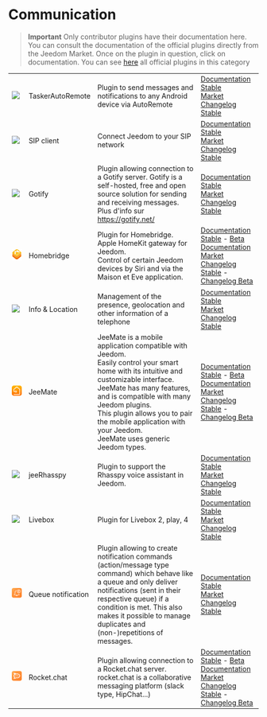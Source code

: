 
# Communication


>**Important**
>Only contributor plugins have their documentation here. You can consult the documentation of the official plugins directly from the Jeedom Market. Once on the plugin in question, click on documentation.
>You can see [here](https://market.jeedom.com/index.php?v=d&p=market&type=plugin&categorie=communication) all official plugins in this category


| | | | |
|--- | --- | --- | ---|
|<img src="TaskerAutoRemote/TaskerAutoRemote_icon.png" class="pluginLogo" width="100" />|TaskerAutoRemote|Plugin to send messages and notifications to any Android device via AutoRemote|[Documentation Stable](https://agp42.github.io/Jeedom-TaskerAutoremote/fr_FR)<br/>[Market](https://market.jeedom.com/index.php?v=d&p=market_display&id=3795)<br/>[Changelog Stable](https://agp42.github.io/Jeedom-TaskerAutoremote/en_US/changelog)|
|<img src="clientSIP/clientSIP_icon.png" class="pluginLogo" width="100" />|SIP client|Connect Jeedom to your SIP network|[Documentation Stable](https://mika-nt28.github.io/Documentations/clientSIP/en_US/)<br/>[Market](https://market.jeedom.com/index.php?v=d&p=market_display&id=3038)<br/>[Changelog Stable](https://mika-nt28.github.io/Documentations/clientSIP/en_US/changelog)|
|<img src="gotify/gotify_icon.png" class="pluginLogo" width="100" />|Gotify|Plugin allowing connection to a Gotify server. Gotify is a self-hosted, free and open source solution for sending and receiving messages. Plus d'info sur https://gotify.net/|[Documentation Stable](https://mips2648.github.io/jeedom-plugins-docs/gotify/en_US/)<br/>[Market](https://market.jeedom.com/index.php?v=d&p=market_display&id=3774)<br/>[Changelog Stable](https://mips2648.github.io/jeedom-plugins-docs/gotify/en_US/changelog)|
|<img src="homebridge/homebridge_icon.png" class="pluginLogo" width="100" />|Homebridge|Plugin for Homebridge.<br/>Apple HomeKit gateway for Jeedom.<br/>Control of certain Jeedom devices by Siri and via the Maison et Eve application.|[Documentation Stable](https://nebzhb.github.io/jeedom_docs/plugins/homebridge/en_US/) - [Beta Documentation](https://nebzhb.github.io/jeedom_docs/plugins/homebridge/en_US/)<br/>[Market](https://market.jeedom.com/index.php?v=d&p=market_display&id=2983)<br/>[Changelog Stable](https://nebzhb.github.io/jeedom_docs/plugins/homebridge/en_US/changelog) - [Changelog Beta](https://nebzhb.github.io/jeedom_docs/plugins/homebridge/en_US/changelog)|
|<img src="infoloc/infoloc_icon.png" class="pluginLogo" width="100" />|Info & Location|Management of the presence, geolocation and other information of a telephone|[Documentation Stable](https://Jeremie-C.github.io/plugin-infoloc/en_US/index)<br/>[Market](https://market.jeedom.com/index.php?v=d&p=market_display&id=4020)<br/>[Changelog Stable](https://Jeremie-C.github.io/plugin-infoloc/en_US/changelog)|
|<img src="jeemate/jeemate_icon.png" class="pluginLogo" width="100" />|JeeMate|JeeMate is a mobile application compatible with Jeedom.<br/>Easily control your smart home with its intuitive and customizable interface.<br/>JeeMate has many features, and is compatible with many Jeedom plugins.<br/>This plugin allows you to pair the mobile application with your Jeedom.<br/>JeeMate uses generic Jeedom types.|[Documentation Stable](https://docs.jeemate.fr/fr/home) - [Beta Documentation](https://docs.jeemate.fr/fr/home)<br/>[Market](https://market.jeedom.com/index.php?v=d&p=market_display&id=4113)<br/>[Changelog Stable](https://docs.jeemate.fr/fr/changelog/plugin) - [Changelog Beta](https://docs.jeemate.fr/fr/changelog/plugin)|
|<img src="jeerhasspy/jeerhasspy_icon.png" class="pluginLogo" width="100" />|jeeRhasspy|Plugin to support the Rhasspy voice assistant in Jeedom.|[Documentation Stable](https://kiboost.github.io/jeedom_docs/plugins/jeerhasspy/en_US/)<br/>[Market](https://market.jeedom.com/index.php?v=d&p=market_display&id=3869)<br/>[Changelog Stable](https://kiboost.github.io/jeedom_docs/plugins/jeerhasspy/en_US/changelog.html)|
|<img src="livebox/livebox_icon.png" class="pluginLogo" width="100" />|Livebox|Plugin for Livebox 2, play, 4|[Documentation Stable](https://jmvedrine.github.io/plugin-livebox/en_US/)<br/>[Market](https://market.jeedom.com/index.php?v=d&p=market_display&id=1076)<br/>[Changelog Stable](https://jmvedrine.github.io/plugin-livebox/en_US/changelog)|
|<img src="notificationqueue/notificationqueue_icon.png" class="pluginLogo" width="100" />|Queue notification|Plugin allowing to create notification commands (action/message type command) which behave like a queue and only deliver notifications (sent in their respective queue) if a condition is met. This also makes it possible to manage duplicates and (non-)repetitions of messages.|[Documentation Stable](https://mips2648.github.io/jeedom-plugins-docs/notificationqueue/en_US/)<br/>[Market](https://market.jeedom.com/index.php?v=d&p=market_display&id=3823)<br/>[Changelog Stable](https://mips2648.github.io/jeedom-plugins-docs/notificationqueue/en_US/changelog)|
|<img src="rocketchat/rocketchat_icon.png" class="pluginLogo" width="100" />|Rocket.chat|Plugin allowing connection to a Rocket.chat server. rocket.chat is a collaborative messaging platform (slack type, HipChat...)|[Documentation Stable](https://mips2648.github.io/jeedom-plugins-docs/rocketchat/en_US/) - [Beta Documentation](https://mips2648.github.io/jeedom-plugins-docs/rocketchat/en_US/)<br/>[Market](https://market.jeedom.com/index.php?v=d&p=market_display&id=3902)<br/>[Changelog Stable](https://mips2648.github.io/jeedom-plugins-docs/rocketchat/en_US/changelog) - [Changelog Beta](https://mips2648.github.io/jeedom-plugins-docs/rocketchat/en_US/changelog)|
